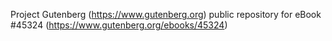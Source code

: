 Project Gutenberg (https://www.gutenberg.org) public repository for eBook #45324 (https://www.gutenberg.org/ebooks/45324)
